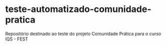 # teste-automatizado-comunidade-pratica
Repositório destinado ao teste do projeto Comunidade Prática para o curso IQS - FEST
